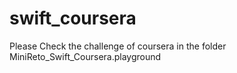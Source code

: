 # swift_coursera
Please Check the challenge of coursera in the folder 
MiniReto_Swift_Coursera.playground	
